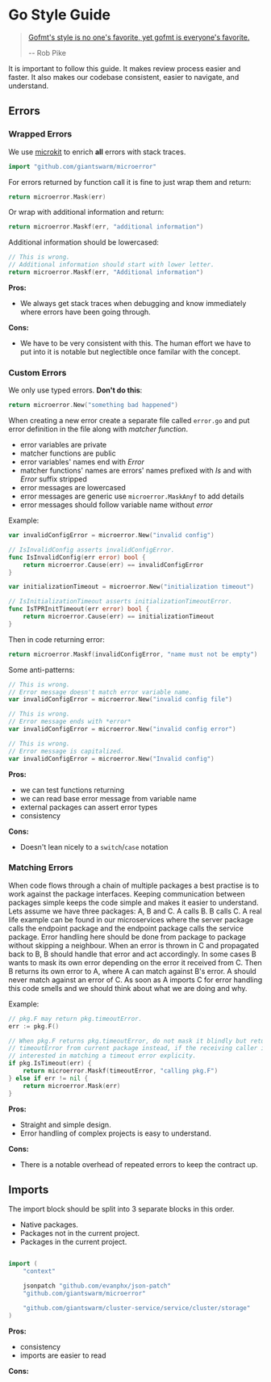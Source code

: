 # Go Style Guide

> [Gofmt's style is no one's favorite, yet gofmt is everyone's favorite.](https://www.youtube.com/watch?v=PAAkCSZUG1c&t=8m43s)
>
> -- Rob Pike

It is important to follow this guide. It makes review process easier and
faster. It also makes our codebase consistent, easier to navigate, and
understand.

## Errors


### Wrapped Errors

We use [microkit] to enrich **all** errors with stack traces.

```go
import "github.com/giantswarm/microerror"
```

For errors returned by function call it is fine to just wrap them and return:

```go
return microerror.Mask(err)
```

Or wrap with additional information and return:

```go
return microerror.Maskf(err, "additional information")
```

Additional information should be lowercased:

```go
// This is wrong.
// Additional information should start with lower letter.
return microerror.Maskf(err, "Additional information")
```

**Pros:**

- We always get stack traces when debugging and know immediately where errors 
  have been going through.

**Cons:**

- We have to be very consistent with this. The human effort we have to put into
  it is notable but neglectible once familar with the concept. 


### Custom Errors

We only use typed errors. **Don't do this**:

```go
return microerror.New("something bad happened")
```

When creating a new error create a separate file called `error.go` and put
error definition in the file along with *matcher function*.

- error variables are private
- matcher functions are public
- error variables' names end with *Error*
- matcher functions' names are errors' names prefixed with *Is* and with
  *Error* suffix stripped
- error messages are lowercased
- error messages are generic use `microerror.MaskAnyf` to add details
- error messages should follow variable name without *error*

Example:

```go
var invalidConfigError = microerror.New("invalid config")

// IsInvalidConfig asserts invalidConfigError.
func IsInvalidConfig(err error) bool {
	return microerror.Cause(err) == invalidConfigError
}

var initializationTimeout = microerror.New("initialization timeout")

// IsInitializationTimeout asserts initializationTimeoutError.
func IsTPRInitTimeout(err error) bool {
	return microerror.Cause(err) == initializationTimeout
}
```

Then in code returning error:

```go
return microerror.Maskf(invalidConfigError, "name must not be empty")
```

Some anti-patterns:

```go
// This is wrong.
// Error message doesn't match error variable name.
var invalidConfigError = microerror.New("invalid config file")

// This is wrong.
// Error message ends with *error*
var invalidConfigError = microerror.New("invalid config error")

// This is wrong.
// Error message is capitalized.
var invalidConfigError = microerror.New("Invalid config")
```

**Pros:**

- we can test functions returning
- we can read base error message from variable name
- external packages can assert error types
- consistency

**Cons:**

- Doesn't lean nicely to a `switch`/`case` notation

[microkit]: https://github.com/giantswarm/microkit

### Matching Errors

When code flows through a chain of multiple packages a best practise is to work
against the package interfaces. Keeping communication between packages simple
keeps the code simple and makes it easier to understand. Lets assume we have
three packages: A, B and C. A calls B. B calls C. A real life example can be
found in our microservices where the server package calls the endpoint package
and the endpoint package calls the service package. Error handling here should
be done from package to package without skipping a neighbour. When an error is
thrown in C and propagated back to B, B should handle that error and act
accordingly. In some cases B wants to mask its own error depending on the error
it received from C. Then B returns its own error to A, where A can match against
B's error. A should never match against an error of C. As soon as A imports C
for error handling this code smells and we should think about what we are doing
and why. 

Example: 

```go
// pkg.F may return pkg.timeoutError.
err := pkg.F()

// When pkg.F returns pkg.timeoutError, do not mask it blindly but return
// timeoutError from current package instead, if the receiving caller is
// interested in matching a timeout error explicity.
if pkg.IsTimeout(err) {
	return microerror.Maskf(timeoutError, "calling pkg.F")
} else if err != nil {
	return microerror.Mask(err)
}
```

**Pros:**

- Straight and simple design. 
- Error handling of complex projects is easy to understand.

**Cons:**

- There is a notable overhead of repeated errors to keep the contract up. 

## Imports

The import block should be split into 3 separate blocks in this order.

- Native packages.
- Packages not in the current project.
- Packages in the current project.

```go

import (
	"context"

	jsonpatch "github.com/evanphx/json-patch"
	"github.com/giantswarm/microerror"

	"github.com/giantswarm/cluster-service/service/cluster/storage"
)
```

**Pros:**

- consistency
- imports are easier to read

**Cons:**
